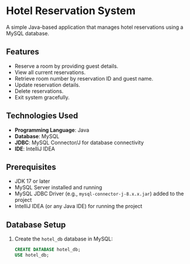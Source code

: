 # Hotel Reservation System

A simple Java-based application that manages hotel reservations using a MySQL database.

## Features
- Reserve a room by providing guest details.
- View all current reservations.
- Retrieve room number by reservation ID and guest name.
- Update reservation details.
- Delete reservations.
- Exit system gracefully.

## Technologies Used
- **Programming Language**: Java
- **Database**: MySQL
- **JDBC**: MySQL Connector/J for database connectivity
- **IDE**: IntelliJ IDEA

## Prerequisites
- JDK 17 or later
- MySQL Server installed and running
- MySQL JDBC Driver (e.g., `mysql-connector-j-8.x.x.jar`) added to the project
- IntelliJ IDEA (or any Java IDE) for running the project

## Database Setup
1. Create the `hotel_db` database in MySQL:
   ```sql
   CREATE DATABASE hotel_db;
   USE hotel_db;
